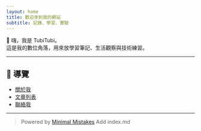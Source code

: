 ```yaml
---
layout: home
title: 歡迎來到我的網站
subtitle: 記錄、學習、實驗
---
```


👋 嗨，我是 TubiTubi。  
這是我的數位角落，用來放學習筆記、生活觀察與技術練習。

---

## 📌 導覽

- [關於我](about)
- [文章列表](/posts/)
- [聯絡我](mailto:youremail@example.com)

---

> Powered by [Minimal Mistakes](https://github.com/mmistakes/minimal-mistakes)
Add index.md
